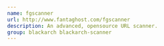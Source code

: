 ```yaml
---
name: fgscanner
url: http://www.fantaghost.com/fgscanner
description: An advanced, opensource URL scanner.
group: blackarch blackarch-scanner
---
```


